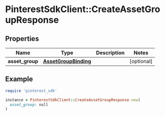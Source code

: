 # PinterestSdkClient::CreateAssetGroupResponse

## Properties

| Name | Type | Description | Notes |
| ---- | ---- | ----------- | ----- |
| **asset_group** | [**AssetGroupBinding**](AssetGroupBinding.md) |  | [optional] |

## Example

```ruby
require 'pinterest_sdk'

instance = PinterestSdkClient::CreateAssetGroupResponse.new(
  asset_group: null
)
```


